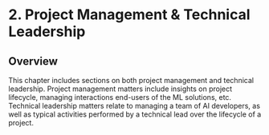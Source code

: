 # 2. Project Management & Technical Leadership

## Overview

This chapter includes sections on both project management and technical leadership. Project management matters include insights on project lifecycle, managing interactions end-users of the ML solutions, etc. Technical leadership matters relate to managing a team of AI developers, as well as typical activities performed by a technical lead over the lifecycle of a project.
